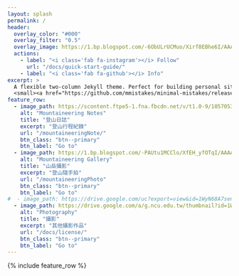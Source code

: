 ```yaml
---
layout: splash
permalink: /
header:
  overlay_color: "#000"
  overlay_filter: "0.5"
  overlay_image: https://1.bp.blogspot.com/-6ObULrUCMuo/Xirf8EBhe6I/AAAAAAAA8Ig/9h-_sjEHJRsNPuLP_3Ltxgsf9Rhtf7lqACKgBGAsYHg/s1600/_MG_3538.JPG
  actions:
    - label: "<i class='fab fa-instagram'></i> Follow"
      url: "/docs/quick-start-guide/"
    - label: "<i class='fab fa-github'></i> Info"
excerpt: >
  A flexible two-column Jekyll theme. Perfect for building personal sites, blogs, and portfolios.<br />
  <small><a href="https://github.com/mmistakes/minimal-mistakes/releases/tag/4.18.1">Latest release v4.18.1</a></small>
feature_row:
  - image_path: https://scontent.ftpe5-1.fna.fbcdn.net/v/t1.0-9/10570539_933009796713522_2602630063866572815_n.jpg?_nc_cat=101&_nc_ohc=_25FAoV2_skAX94bXzw&_nc_ht=scontent.ftpe5-1.fna&oh=906996da019818713db160dc80d0ce06&oe=5EB4E5AF
    alt: "Mountaineering Notes"
    title: "登山日誌"
    excerpt: "登山行程紀錄"
    url: "/mountaineeringNote/"
    btn_class: "btn--primary"
    btn_label: "Go to"
  - image_path: https://1.bp.blogspot.com/-PAUtu1MCClo/XfEH_yfOTqI/AAAAAAAA6JQ/Qs4TDVj12eIT-GOOow2ORSYwUUoW3D8DACLcBGAsYHQ/s1600/_MG_2967.JPG
    alt: "Mountaineering Gallery"
    title: "山岳攝影"
    excerpt: "登山隨手拍"
    url: "/mountaineeringPhoto"
    btn_class: "btn--primary"
    btn_label: "Go to"
#  - image_path: https://drive.google.com/uc?export=view&id=1WyN68A7senmEyCjTMJSNOQgn3HnxXwr_&sz=w{{64}}-h{{48}}
  - image_path: https://drive.google.com/a/g.ncu.edu.tw/thumbnail?id=1WyN68A7senmEyCjTMJSNOQgn3HnxXwr_
    alt: "Photography"
    title: "攝影"
    excerpt: "其他攝影作品"
    url: "/docs/license/"
    btn_class: "btn--primary"
    btn_label: "Go to"      
---
```


{% include feature_row %}